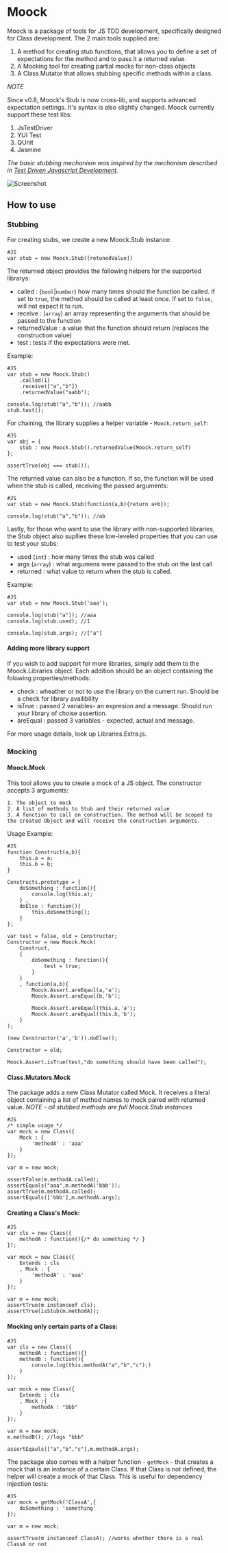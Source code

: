 Moock
===================
Moock is a package of tools for JS TDD development, specifically designed for Class development.
The 2 main tools supplied are:

1. A method for creating stub functions, that allows you to define a set of expectations for the method and to pass it a returned value. 
2. A Mocking tool for creating partial mocks for non-class objects
3. A Class Mutator that allows stubbing specific methods within a class.

*NOTE*

Since v0.8, Moock's Stub is now cross-lib, and supports advanced expectation settings. It's syntax is also slightly changed.
Moock currently support these test libs:

1. JsTestDriver
2. YUI Test
3. QUnit
4. Jasmine

*The basic stubbing mechanism was inspired by the mechanism described in [Test Driven Javascript Development](http://tddjs.com/).*

![Screenshot](https://github.com/arieh/Moock/raw/master/moock.png)

How to use
----------

### Stubbing

For creating stubs, we create a new Moock.Stub instance:

    #JS
    var stub = new Moock.Stub([retunedValue])

The returned object provides the following helpers for the supported librarys:

* called : (`bool`|`number`) how many times should the function be called. If set to `true`, the method should be called at least once. If set to `false`, will not expect it to run.
* receive : (`array`) an array representing the arguments that should be passed to the function
* returnedValue : a value that the function should return (replaces the construction value)
* test : tests if the expectations were met.

Example:
    
    #JS
    var stub = new Moock.Stub()
        .called(1)
        .receive(["a","b"])
        .returnedValue("aabb");
            
    console.log(stub("a","b")); //aabb
    stub.test();
    
For chaining, the library supplies a helper variable - `Moock.return_self`:

    #JS
    var obj = {
        stub : new Moock.Stub().returnedValue(Moock.return_self)
    };
     
    assertTrue(obj === stub());
         
The returned value can also be a function. If so, the function will be used when the stub is called, receiving the passed arguments:

    #JS
    var stub = new Moock.Stub(function(a,b){return a+b});
    
    console.log(stub("a","b")); //ab

Lastly, for those who want to use the library with non-supported libraries, the Stub object also supllies these low-leveled properties that you can use to test your stubs:

* used (`int`) : how many times the stub was called
* args (`array`) : what argumens were passed to the stub on the last call
* returned : what value to return when the stub is called.

Example:

    #JS
    var stub = new Moock.Stub('aaa');
        
    console.log(stub("a")); //aaa
    console.log(stub.used); //1
         
    console.log(stub.args); //["a"]

#### Adding more library support

If you wish to add support for more libraries, simply add them to the Moock.Libraries object. Each addition should be an object
containing the folowing properties/methods:

* check : wheather or not to use the library on the current run. Should be a check for library availibility
* isTrue : passed 2 variables- an expresion and a message. Should run your library of choise assertion.
* areEqual : passed 3 variables - expected, actual and message. 

For more usage details, look up Libraries.Extra.js. 


### Mocking

#### Moock.Mock

This tool allows you to create a mock of a JS object. 
The constructor accepts 3 arguments:

	1. The object to mock
	2. A list of methods to Stub and their returned value
	3. A function to call on construction. The method will be scoped to the created Object and will receive the construction arguments.
	
Usage Example:

	#JS
	function Construct(a,b){
		this.a = a;
		this.b = b;
	}
	
	Constructs.prototype = {
		doSomething : function(){
			console.log(this.a);
		} , 
		doElse : function(){
			this.doSomething();
		}
	};
	
	var test = false, old = Constructor;
	Constructor = new Moock.Mock(
		Construct, 
		{	
			doSomething : function(){
				test = true;	
			}
		}
		, function(a,b){
			Moock.Assert.areEqaul(a,'a');
			Moock.Assert.areEqual(b,'b');
			
			Moock.Assert.areEqaul(this.a,'a');
			Moock.Assert.areEqual(this.b,'b');
		}
	);
	
	(new Constructor('a','b')).doElse();
	
	Constructor = old;
	
	Moock.Assert.isTrue(test,"do something should have been called");
	
#### Class.Mutators.Mock

The package adds a new Class Mutator called Mock. It receives a literal object containing a list of method names 
to mock paired with returned value.
*NOTE - all stubbed methods are full Moock.Stub instances*

    #JS
    /* simple usage */
    var mock = new Class({
        Mock : {
            'methodA' : 'aaa'
        }
    });
    
    var m = new mock;
    
    assertFalse(m.methodA.called);
    assertEquals("aaa",m.methodA('bbb'));
    assertTrue(m.methodA.called);
    assertEquals(['bbb'],m.methodA.args);
    

#### Creating a Class's Mock:

    #JS
    var cls = new Class({
        methodA : function(){/* do something */ }
    });
    
    var mock = new Class({
        Extends : cls
        , Mock : {
            'methodA' : 'aaa'
        } 
    });
    
    var m = new mock;
    assertTrue(m instanceof cls);
    assertTrue(isStub(m.methodA));
    
#### Mocking only certain parts of a Class:

    #JS
    var cls = new Class({
        methodA : function(){}
        methodB : function(){
            console.log(this.methodA("a","b","c");)
        }
    });
    
    var mock = new Class({
        Extends : cls
        , Mock :{
            methodA : "bbb"
        }
    });
    
    var m = new mock;
    m.methodB(); //logs "bbb"
    
    assertEqauls(["a","b","c"],m.methodA.args);
    
    
The package also comes with a helper function - `getMock` - that creates a mock that is an instance of a certain Class. 
If that Class is not defined, the helper will create a mock of that Class. This is useful for dependency injection tests:

    #JS
    var mock = getMock('ClassA',{
        doSomething : 'something'
    });
    
    var m = new mock;
    
    assertTrue(m instanceof ClassA); //works whether there is a real ClassA or not
